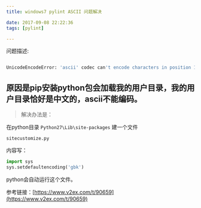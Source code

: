 ```yaml
---
title: windows7 pylint ASCII 问题解决

date: 2017-09-08 22:22:36
tags: [pylint]

---
```


问题描述:

``` bash

UnicodeEncodeError: 'ascii' codec can't encode characters in position 1-5: ordinal not in range(128) 
```

## 原因是pip安装python包会加载我的用户目录，我的用户目录恰好是中文的，ascii不能编码。

>解决办法是： 

在python目录 ``Python27\Lib\site-packages`` 建一个文件

``sitecustomize.py``

内容写： 

``` py
import sys 
sys.setdefaultencoding('gbk') 
```
python会自动运行这个文件。

参考链接：[https://www.v2ex.com/t/90659](https://www.v2ex.com/t/90659)